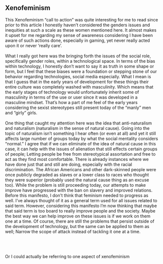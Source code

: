 ## Xenofeminism

This Xenofeminism “call to action” was quite interesting for me to read since prior to this article I honestly haven’t considered the genders issues and inequities at such a scale as these women mentioned here. It almost makes it upset for me regarding my sense of awareness considering I have been aware of such actions done, especially in gaming, yet never really acted upon it or never ‘really care’.  
<br>
	What I really got here was the bringing forth the issues of the social role, specifically gender roles, within a technological space. In terms of the bias within technology, I honestly don’t want to say it as truth in some shape or form, but I feel that these biases were a foundation or stepping stone of our behavior regarding technologies, social media especially. What I mean is that I guess that in the early years of development for these things their entire culture was completely washed with masculinity. Which means that the early stages of technology would unfortunately inherit some of masculinity in terms of the use or user since it was developed in a masculine mindset. That’s how a part of me feel of the early years considering the sexist stereotypes still present today of the “manly” men and “girly” girls.  
<br>
One thing that caught my attention here was the idea that anti-naturalism and naturalism (naturalism in the sense of natural cause). Going into the topic of naturalism isn’t something I hear often (or even at all) and yet it still affects large number of groups today by what the social mentality considers “normal.” I agree that if we can eliminate of the idea of natural cause in this case, it can help with the issues of alienation that still effects certain groups of people; Letting people be free from stereotypical assortation and free to act as they find most comfortable. There is already instances where we have done just that and still are doing, especially with the racial discrimination. The African Americans and other dark-skinned people were once publicly degraded as slaves or a lower class to races who thought they were superior (probably used the natural cause thing as an excuse too). While the problem is still proceeding today, our attempts to make improve have progressed with the ban on slavery and improved relations.
<br>
Before this manifesto, I don’t think that feminism needed to progress as well. I’ve always thought of it as a general term used for all issues related to said term. However, considering this manifesto I’m now thinking that maybe that said term is too board to really improve people and the society. Maybe the best way we can help improve on these issues is if we work on them one at a time. Of course, there are still the problems that persist outside of the development of technology, but the same can be applied to them as well; Narrow the scope of attack instead of tackling it one at a time.   

<br>
<br>
<br>
Or I could actually be referring to one aspect of xenofeminism
